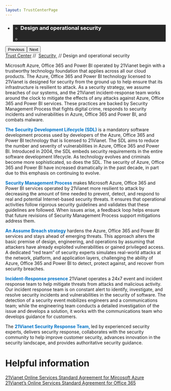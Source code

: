 ```yaml
---
layout: TrustCenterPage
---
```

<div class="row-fluid">
   <div class="span">
      <div>
         <div id="HeroWrapper" data-cols="1" data-view1="1" data-view2="1" data-view3="1" data-view4="1" class="row-fluid wider hero grid-container">
            <div class="span bp0-col-1-1 bp1-col-1-1 bp2-col-1-1 bp3-col-1-1">
               <div bi:type="slideshow" class="slideshow slideshow-hero hero" xmlns:bi="urn:schemas-microsoft-com:mscom:bi">
                  <ul bi:type="list" class="slides">
                     <li id="slide-1" bi:index="0" selectBi="">
                        <div class="heroitem light-foreground" bi:type="heroitem">
                           <div class="media" bi:parenttitle="t1">
                              <a href="" bi:track="False" bi:titleflag="t1" bi:index="0">
                                 <div data-picture="" data-alt="You are in control of your data" data-disable-swap-below="">
                                    <div data-src="https://c.s-microsoft.com/en-us/CMSImages/MS_TrustCenter_Privacy_Header.jpg?version=dc9c5b9b-c334-7922-892a-15c2cd65053d"></div>
                                    <noscript></noscript>
                                 </div>
                              </a>
                           </div>
                           <div class="text" bi:type="cta">
                              <div class="text-container">
                                 <div class="box" style="background: rgba(0,0,0,.85); color: #FFFFFF;">
                                    <ul bi:type="list" class="headerCaption subpageHeaderCaption">
                                       <li class="box-title">
                                          <h3 class="box-title" bi:type="title" bi:title="t1" style="color: #FFFFFF;">Design and operational security</h3>
                                       </li>
                                       <li class="box-actions box-description"><a target="_self" class="mscom-link" href=""></a></li>
                                    </ul>
                                 </div>
                              </div>
                           </div>
                        </div>
                     </li>
                  </ul>
                  <div class="navigation international" bi:track="false">
                     <div class="grid-container settop" data-title-text="Go To Slide "></div>
                  </div>
                  <div class="prev-next" bi:track="false"><button class="prev"><span class="icon-left" aria-hidden="true"></span><span class="screen-reader-text">Previous</span></button><button class="next"><span class="icon-right" aria-hidden="true"></span><span class="screen-reader-text">Next</span></button></div>
                  <div id="play-pause" class="play-pause" style="display:none">
                     <div class="pause"><button id="pauseButton" class="pause_button"><span class="icon-pause" aria-hidden="true"></span><span class="screen-reader-text">Pause</span></button></div>
                     <div class="play"><button id="playButton" class="play_button"><span class="icon-play" aria-hidden="true"></span><span class="screen-reader-text">Play</span></button></div>
                  </div>
               </div>
            </div>
         </div>
         <div id="BreadcrumbWrapper" data-cols="1" data-view1="1" data-view2="1" data-view3="1" data-view4="1" class="row-fluid grid-container mscom-grid-container breadcrumbs">
            <div class="span bp0-col-1-1 bp1-col-1-1 bp2-col-1-1 bp3-col-1-1"><a target="_self" class="mscom-link" href="../default.html">Trust Center</a> // 
               <a target="_self" class="mscom-link" href="../security/default.html">Security </a> // Design and operational security
            </div>
         </div>
         <div id="ContentWrapper" data-cols="2" data-view1="1" data-view2="2" data-view3="2" data-view4="2" class="row-fluid subpageBody">
            <div class="span bp0-col-1-1 bp2-col-2-1 bp3-col-2-1 bp1-col-2-2">
               <p>Microsoft Azure, Office 365 and Power BI operated by 21Vianet begin with a trustworthy technology foundation that applies across all our cloud products. The Azure, Office 365 and Power BI technology licensed to 21Vianet is designed for security from the ground up to help ensure that its infrastructure is resilient to attack. As a security strategy, we assume breaches of our systems, and the 21Vianet incident-response team works around the clock to mitigate the effects of any attacks against Azure, Office 365 and Power BI services. These practices are backed by Security Management Process that fights digital crime, responds to security incidents and vulnerabilities in Azure, Office 365 and Power BI, and combats malware.
               </p>
               <p><strong style="color:rgb(0,115,198)">The Security Development Lifecycle (SDL)</strong>  is a mandatory software development process used by developers of the Azure, Office 365 and Power BI technology that is licensed to 21Vianet. The SDL aims to reduce the number and severity of vulnerabilities in Azure, Office 365 and Power BI. Introduced in 2004, the SDL embeds security requirements in the entire software development lifecycle. As technology evolves and criminals become more sophisticated, so does the SDL. The security of Azure, Office 365 and Power BI have increased dramatically in the past decade, in part due to this emphasis on continuing to evolve.<br/>
               <!--<a target="_self" class="mscom-link withArrow" href="#"><img src="https://c.s-microsoft.com/en-us/CMSImages/Arrow-nobg.png?version=4af37876-de78-d419-6f89-7890a74d4158" class="mscom-image" alt="Arrow | Navigate To Encryption" width="21" height="19">Learn more</a>--></p>
                <p><strong style="color:rgb(0,115,198)">Security Management Process </strong>makes Microsoft Azure, Office 365 and Power BI services operated by 21Vianet more resilient to attack by decreasing the amount of time needed to prevent, detect, and respond to real and potential Internet-based security threats. It ensures that operational activities follow rigorous security guidelines and validates that these guidelines are followed. When issues arise, a feedback loop helps ensure that future revisions of Security Management Process support mitigations address them.<!--<br/><a target="_self" class="mscom-link withArrow" href="#"><img src="https://c.s-microsoft.com/en-us/CMSImages/Arrow-nobg.png?version=4af37876-de78-d419-6f89-7890a74d4158" class="mscom-image" alt="Arrow | Navigate To Encryption" width="21" height="19">Learn more</a>--></p>
                <p><strong style="color:rgb(0,115,198)">An Assume Breach strategy </strong>hardens the Azure, Office 365 and Power BI services and stays ahead of emerging threats. This approach alters the basic premise of design, engineering, and operations by assuming that attackers have already exploited vulnerabilities or gained privileged access. A dedicated “red team” of security experts simulates real-world attacks at the network, platform, and application layers, challenging the ability of Azure, Office 365 and Power BI to detect, protect against, and recover from security breaches.
                <!--<br/><a target="_self" class="mscom-link withArrow" href="#"><img src="https://c.s-microsoft.com/en-us/CMSImages/Arrow-nobg.png?version=4af37876-de78-d419-6f89-7890a74d4158" class="mscom-image" alt="Arrow | Navigate To Encryption" width="21" height="19">Learn more</a>--></p>
                <p><strong style="color:rgb(0,115,198)">Incident-Response presence</strong> 21Vianet operates a 24x7 event and incident response team to help mitigate threats from attacks and malicious activity. Our incident response team is on constant alert to identify, investigate, and resolve security incidents and vulnerabilities in the security of software. The detection of a security event mobilizes engineers and a communications team; while the engineering team conducts a detailed investigation of the issue and develops a solution, it works with the communications team who develops guidance for customers.</p>
                <p>The <strong  style="color:rgb(0,115,198)">21Vianet Security Response Team, </strong>led by experienced security experts, delivers security response, collaborates with the security community to help improve customer security, advances innovation in the security landscape, and provides authoritative security guidance.</p>
            </div>
            <div class="span bp0-col-1-1 bp2-col-2-1 bp3-col-2-1 bp1-col-2-2 bp0-clear bp1-clear">
               <div id="SideBarWrapper" data-cols="1" data-view1="1" data-view2="1" data-view3="1" data-view4="1" class="row-fluid">
                  <div id="HelpfulInformation" class="span bp0-col-1-1 bp1-col-1-1 bp2-col-1-1 bp3-col-1-1">
                     <h1>Helpful information</h1>
                     <label><a target="_self" class="mscom-link" href="https://www.azure.cn/support/legal/subscription-agreement">21Vianet Online Services Standard Agreement for Mircosoft Azure</a></label><br/>
                     <label><a target="_self" class="mscom-link" href="http://www.21vbluecloud.com/office365/O365-AgreeWebDir/">21Vianet’s Online Services Standard Agreement for Office 365</a></label><br/>
                  </div>
               </div>
            </div>
         </div>
      </div>
   </div>
</div>
<div class="row-fluid" data-view4="1" data-view3="1" data-view2="1" data-view1="1" data-cols="1">
   <div class="span bp0-col-1-1 bp1-col-1-1 bp2-col-1-1 bp3-col-1-1"></div>
</div>
